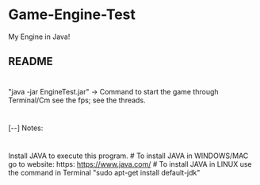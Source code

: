 # Game-Engine-Test
My Engine in Java!


## README ##
#
"java -jar EngineTest.jar" -> Command to start the game through Terminal/Cm
see the fps;
see the threads.
#
[--]
Notes: 
#
Install JAVA to execute this program. #
To install JAVA in WINDOWS/MAC go to website: https: https://www.java.com/ #
To install JAVA in LINUX use the command in Terminal "sudo apt-get install default-jdk"
